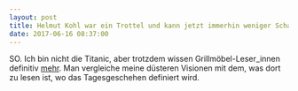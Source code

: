 ```yaml
---
layout: post
title: Helmut Kohl war ein Trottel und kann jetzt immerhin weniger Schaden anrichten
date: 2017-06-16 08:37:00
---
```


SO. Ich bin nicht die Titanic, aber trotzdem wissen Grillmöbel-Leser\_innen definitiv [mehr](https://grillmoebel.github.io/2016/06/12/one-hundreth-post/). Man vergleiche meine düsteren Visionen mit dem, was dort zu lesen ist, wo das Tagesgeschehen definiert wird.
